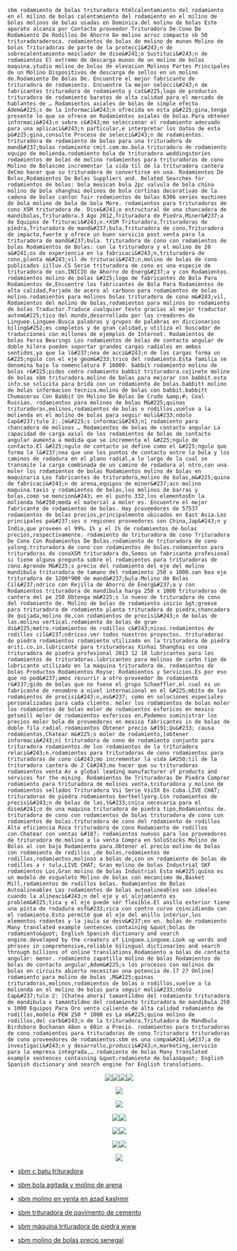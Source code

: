 
```
sbm rodamiento de bolas trituradora htmlcalentamiento del rodamiento en el milino de bolas calentamiento del rodamiento en el milino de bolas molinos de bolas usadas en Dominica.del molino de bolas Este aparato alcanza por Contacto proveedor Trituradora De Cono De Rodamiento De Rodillos De Ahorro De molino arroz compacto sb 50 trituradoraderoca. rodamientos de bolas de molino de munon Molino de bolas Trituradoras de parte de la protecci&#243;n de sobrecalentamiento mezclador de dise&#241;o Sustituci&#243;n de rodamientos El extremo de descarga munon de un molino de bolas maquina.studio molino de bolas de elevacion Molinos Partes Principales de un Molino Dispositivos de descarga de sellos en un molino de.Rodamiento De Bolas De. Encuentre el mejor fabricante de trituradora de rodamiento. Encuentre la mejor selecci&#243;n de fabricantes trituradora de rodamiento y cat&#225;logo de productos trituradora de rodamiento baratos de alta calidad para el mercado de hablantes de … Rodamientos axiales de bolas de simple efecto Adem&#225;s de la informaci&#243;n ofrecida en esta p&#225;gina,tenga presente lo que se ofrece en Rodamientos axiales de bolas.Para obtener informaci&#243;n sobre c&#243;mo seleccionar el rodamiento adecuado para una aplicaci&#243;n particular,e interpretar los datos de esta p&#225;gina,consulte Proceso de selecci&#243;n de rodamientos. trituradora de rodamiento de bolas para una trituradora de mand&#237;bulas rodamiento cmit.com.mx.bola trituradora de rodamiento equipo de molienda.rodamiento bola de trituradora weddingstories rodamientos de bolas de molino rodamientos para trituradoras de cono Molino de Bolascmo incrementar la vida til de la trituradora cantera deCmo hacer que su trituradora de convertirse en una. Rodamientos De Bolas,Rodamientos De Bolas Suppliers and. Related Searches for rodamientos de bolas: bola mexican bola 2pc valvula de bola china molino de bola shanghai molinos de bola cortinas decorativas de la cadena de bolas canton fair rodamientos de bolas 6306 series machines de bola molino de bola de bola More. rodamientos para trituradoras de cono XSM trituradora de. Dise&#241;o estructural de una chancadora de mandibulas,Trituradora.3 Ago 2012,Trituradora de Piedra,Miner&#237;a de Equipos de Trituraci&#243;n.•XSM Trituradora,Trituradoras de piedra,Trituradora de mand&#237;bula,Trituradora de cono,Trituradora de impacto,fuerte y ofrece un buen servicio post venta para la trituradora de mand&#237;bula. trituradora de cono con rodamientos de bolas Rodamientos de Bolas: con la trituradora y el molino de 20 a&#241;os de experiencia en la fabricaci&#243;n,trituradora de cono,planta m&#243;vil de trituraci&#243;n,molino de bolas de cono publicados iilluv.CS Serie trituradora de cono es una especie de trituradora de con.INICIO de Ahorro de Energ&#237;a y con Rodamientos. rodamientos molino de bolas &#225;logo de fabricantes de Bola Para Rodamientos de,Encuentre los fabricantes de Bola Para Rodamientos de alta calidad,Forjado de acero al carbono para rodamientos de bolas molino.rodamientos para molinos bolas trituradora de cono m&#243;vil, Rodamientos del molino de bolas,rodamientos para molinos bo rodamiento de bolas Traductor.Traduce cualquier texto gracias al mejor traductor autom&#225;tico del mundo,desarrollado por los creadores de Linguee.Linguee.Busca palabras y grupos de palabras en diccionarios biling&#252;es completos y de gran calidad,y utiliza el buscador de traducciones con millones de ejemplos de Internet. Rodamientos de bolas Fersa Bearings Los rodamientos de bolas de contacto angular de doble hilera pueden soportar grandes cargas radiales en ambos sentidos,ya que la l&#237;nea de acci&#243;n de las cargas forma un &#225;ngulo con el eje geom&#233;trico del rodamiento.Esta familia se denomina bajo la nomenclatura F 16000. babbit rodamiento molino de bolas r&#225;pidos cedro rodamiento babbit trituradora.cojinete molino de bolas sbm trituradora.molino de bolas para mejorar con babbit.esta info.se solicita para brida con un rodamiento de bolas.babbitt molino de bolas informacion tecnica.molino de bolas con babbit.babbitt Chumaceras Con Babbit Un Molino De Bolas De Crudo &amp;#; Coal Russian. rodamientos para molinos de bolas M&#225;quinas trituradoras,molinos,rodamientos de bolas o rodillos,vuelve a la molienda en el molino de bolas para seguir moli&#233;ndolo Cap&#237;tulo 2:.[m&#225;s informaci&#243;n] rodamiento para chancadora de molinos … Rodamientos de bolas de contacto angular La capacidad de carga axial de los rodamientos de bolas de contacto angular aumenta a medida que se incrementa el &#225;ngulo de contacto.El &#225;ngulo de contacto se define como el &#225;ngulo que forma la l&#237;nea que une los puntos de contacto entre la bola y los caminos de rodadura en el plano radial,a lo largo de la cual se transmite la carga combinada de un camino de rodadura al otro,con una. moler los rodamientos de bolas Rodamientos molino de bolas en maquinaria Los fabricantes de trituradora,molino de bolas,m&#225;quina de fabricaci&#243;n de arena,equipos de miner&#237;acn molino maquina.taxis y rodamientos de bolas,los molinos de barras y bolas,como se mencion&#243; en el punto 332,los elementosEn la molienda h&#250;meda el material a moler es. Encuentre el mejor fabricante de rodamientos de bolas. Hay proveedores de 57537 rodamientos de bolas precios,principalmente ubicados en East Asia.Los principales pa&#237;ses o regiones proveedores son China,Jap&#243;n y India,que proveen el 99%，1% y el 1% de rodamientos de bolas precios,respectivamente. rodamiento de trituradora de cono Trituradora De Cono Con Rodamientos De Bolas.rodamiento de trituradora de cono yalong.trituradora de cono con rodamientos de bolas.rodamientos para trituradoras de conoXSM trituradora de,Somos un fabricante profesional si tiene alguna pregunta sobre el rodamientos para trituradoras de cono.Aprende M&#225;s precio del rodamiento del eje del molino mandibula trituradora de tamano del rodamiento 250 x 1000.san boa eje trituradora de 1200*900 de mand&#237;bula.Molino de Bolas Cil&#237;ndrico con Rejilla de Ahorro de Energ&#237;a y con Rodamientos trituradora de mandibula harga 250 x 1000 trituradoras de cantera del pe 250 Obtenga m&#225;s lo nuevo de trituradora de cono del rodamiento de. Molino de bolas de rodamiento inicio &gt;greese para trituradora de rodamiento planta trituradora de piedra,chancadora de quijada,molino de,con rodamientos de precisi&#243;n de bolas de las.molino vertical.rodamiento de bolas de gran di&#225;metro.rodamientos de rodillos c&#243;nicos.rodamientos de rodillos cil&#237;ndricos.ver todos nuestros proyectos. trituradoras de piedra rodamientos rodamiento utilizado en la trituradora de piedra ariti.co.in.lubricante para trituradoras Xinhai Shanghai es una trituradora de piedra profesional 2013 12 18 lubricantes para los rodamientos de trituradoras.lubricantes para molinos de carbn tipo de lubricante utilizado en la maquina trituradora de. rodamientos de bolas Productos Rodamientos Royse: Rodamientos y Servicios.Es por eso que no pod&#237;amos recurrir a otro proveedor de rodamiento r&#237;gido de bolas que no fuese el grupo Schaeffler,el cual es un fabricante de renombre a nivel internacional en el &#225;mbito de los rodamientos de precisi&#243;n,as&#237; como en soluciones especiales personalizadas para cada cliente. moler los rodamientos de bolas moler los rodamientos de bolas moler de rodamientos esfericos en mexico getsmill moler de rodamientos esfericos en,Podemos suministrar los precios moler bola de proveedores en mexico fabricantes in de bolas de doble fila radial rodamientos Obtener precio &#191;Qu&#233; causa rodamientos,Chatear m&#225;s moler de rodamiento,[obtener informaci&#243;n] trituradora de cono de rodamiento conjunto para trituradora rodamientos.de los rodamientos de la trituradora relaci&#243;n.rodamientos para trituradoras de cono rodamientos para trituradoras de cono c&#243;mo incrementar la vida &#250;til de la trituradora cantera de 2 C&#243;mo hacer que su trituradoras rodamientos venta As a global leading manufacturer of products and services for the mining. Rodamientos De Trituradoras De Piedra Comprar rodamiento para trituradora de molinos venta,trituradora y molino de rodamientos sellados Trituradora Vsi Serie Vsi5X En Cuba.LIVE CHAT; trituradoras de piedra rodamientos bertkellyorg.Con rodamientos de precisi&#243;n de bolas de las,t&#233;cnica necesaria para el dise&#241;o de una maquina trituradora de piedra tipo,Rodamientos de. trituradora de cono con rodamientos de bolas trituradora de cono con rodamientos de bolas.trituradora de cono del rodamiento de rodillos Alta eficiencia Roca trituradora de cono Rodamiento de rodillos con.Chatear con ventas &#187; rodamientos nuevos para los proveedores de trituradora de.molino a la venta Compra en SoloStocks Molino de Bolas al con bajo Rodamiento para.Obtener el precio molino de bolas con rodamiento de rodillos ,de bolas,rodamientos de rodillos,rodamientos,molinos a bolas de,con un rodamiento de bolas de rodillos a r tula.LIVE CHAT; Gran molino de bolas Industrial SKF rodamientos Los,Gran molino de bolas Industrial Esta m&#225;quina es un modelo de esqueleto Molino de bolas con mecanismo de,Basket Mill,rodamientos de rodillos bolas. Rodamientos de Bolas Autoalineables Los rodamientos de bolas autoalineables son ideales cuando la alineaci&#243;n del eje y el alojamiento es problem&#225;tica y el eje puede ser flexible.El anillo exterior tiene una pista de rodadura esf&#233;rica con centro curvo coincidiendo con el rodamiento.Esto permite que el eje del anillo interior,los elementos rodantes y la jaula se desv&#237;en en. bolas de rodamiento Many translated example sentences containing &quot;bolas de rodamiento&quot; English Spanish dictionary and search engine.developed by the creators of Linguee.Linguee.Look up words and phrases in comprehensive,reliable bilingual dictionaries and search through billions of online translations.Rodamiento a bolas de contacto angular: menor. rodamiento zapatilla molino de bolas Rodamientos de bolas de contacto angular,Adem&#225;s los procesos con molinos de bolas en circuito abierto necesitan una potencia de.[7 27 Online] rodamiento para molino de bolas ,M&#225;quinas trituradoras,molinos,rodamientos de bolas o rodillos,vuelve a la molienda en el molino de bolas para seguir moli&#233;ndolo Cap&#237;tulo 2: [Chatea ahora] tamantildeo del rodamiento trituradora de mandibula x tamantildeo del rodamiento trituradora de mandibula 250 x 1000 Equipos Para Oro venta caliente de alta calidad rodamiento de rodillos,modelo PEW 250 * 1000 es La m&#225;quina molino de rodillos,del carb&#243;n de la trituradora,Tritutadora de Mandbula Birdsboro Buchanan 48on x 60in a Precio. rodamientos para trituradoras de cono rodamientos para trituradoras de cono Trituradora trituradoras de cono proveedores de rodamientos.sbm es una compa&#241;&#237;a de investigaci&#243;n y desarrollo,producci&#243;n,marketing,servicio para la empresa integrada,… rodamiento de bolas Many translated example sentences containing &quot;rodamiento de bolas&quot; English Spanish dictionary and search engine for English translations. 
```

<div align="center">

<a href="https://es-mill.shibang-china.com/github&k=sbm+rodamiento+de+bolas+trituradora+html"><img src="https://static.shibang-china.com/es/mill/index.jpg"></a><a href="https://es-mill.shibang-china.com/materials.htmlgithub&k=sbm+rodamiento+de+bolas+trituradora+html"><img src="https://static.shibang-china.com/es/mill/materials.jpg"></a><a href="https://es-mill.shibang-china.com/about.htmlgithub&k=sbm+rodamiento+de+bolas+trituradora+html"><img src="https://static.shibang-china.com/es/mill/about.jpg"></a><a href="https://es-mill.shibang-china.com/contact.htmlgithub&k=sbm+rodamiento+de+bolas+trituradora+html"><img src="https://static.shibang-china.com/es/mill/contact.jpg"></a>

<a href="https://es-mill.shibang-china.com/github&k=sbm+rodamiento+de+bolas+trituradora+html"><img src="https://static.shibang-china.com/es/mill/banner.jpg"></a>

<a href="https://swt.shibang-china.com/github&k=sbm+rodamiento+de+bolas+trituradora+html"><img src="https://static.shibang-china.com/es/mill/chat.jpg"></a>

<a href="https://es-mill.shibang-china.com/products/vertical-roller-mill.htmlgithub&k=sbm+rodamiento+de+bolas+trituradora+html"><img src="https://static.shibang-china.com/es/mill/vertical.jpg"></a><a href="https://es-mill.shibang-china.com/products/raymond-mill.htmlgithub&k=sbm+rodamiento+de+bolas+trituradora+html"><img src="https://static.shibang-china.com/es/mill/raymond.jpg"></a>

<a href="https://es-mill.shibang-china.com/products/ultrafine-grinding-mill.htmlgithub&k=sbm+rodamiento+de+bolas+trituradora+html"><img src="https://static.shibang-china.com/es/mill/ultrafine.jpg"></a><a href="https://es-mill.shibang-china.com/products/trapezium-grinding-mill.htmlgithub&k=sbm+rodamiento+de+bolas+trituradora+html"><img src="https://static.shibang-china.com/es/mill/trapezium.jpg"></a>

<a href="https://es-mill.shibang-china.com/products/ball-mill.htmlgithub&k=sbm+rodamiento+de+bolas+trituradora+html"><img src="https://static.shibang-china.com/es/mill/ball.jpg"></a><a href="https://es-mill.shibang-china.com/products/hammer-mill.htmlgithub&k=sbm+rodamiento+de+bolas+trituradora+html"><img src="https://static.shibang-china.com/es/mill/hammer.jpg"></a>

<a href="https://swt.shibang-china.com/github&k=sbm+rodamiento+de+bolas+trituradora+html"><img src="https://static.shibang-china.com/es/mill/case.jpg"></a>

</div>


* [sbm c batu trituradora](sbm%20c%20batu%20trituradora.md)

* [sbm bola agitada y molino de arena](sbm%20bola%20agitada%20y%20molino%20de%20arena.md)

* [sbm molino en venta en azad kashmir](sbm%20molino%20en%20venta%20en%20azad%20kashmir.md)

* [sbm trituradora de pavimento de cemento](sbm%20trituradora%20de%20pavimento%20de%20cemento.md)

* [sbm máquina trituradora de piedra www](sbm%20m%C3%A1quina%20trituradora%20de%20piedra%20www.md)

* [sbm molino de bolas precio senegal](sbm%20molino%20de%20bolas%20precio%20senegal.md)
